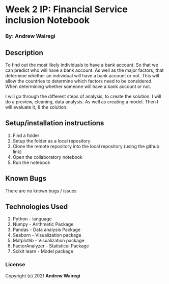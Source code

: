 # Week 2 IP: Financial Service inclusion Notebook

### By: Andrew Wairegi

## Description
To find out the most likely individuals to have a bank account. So that we can predict who
will have a bank account. As well as the major factors, that determine whether an individual will
have a bank account or not. This will allow the countries to determine which factors need to be considered.
When determining whether someone will have a bank account or not.

I will go through the different steps of analysis, to create the solution.
I will do a preview, cleaning, data analysis. As well as creating a model.
Then I will evaluate it, & the solution.

## Setup/installation instructions
1. Find a folder
2. Setup the folder as a local repository
3. Clone the remote repository into the local repository (using the github link)
4. Open the collaboratory notebook
6. Run the notebook

## Known Bugs
There are no known bugs / issues

## Technologies Used
1. Python - language
2. Numpy - Arithmetic Package
3. Pandas - Data analysis Package
4. Seaborn - Visualization package
5. Matplotlib - Visualization package
6. FactorAnalyzer - Statistical Package
7. Scikit learn - Model package

### License
Copyright (c) 2021 **Andrew Wairegi**
